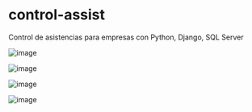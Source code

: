 # control-assist
Control de asistencias para empresas con Python, Django, SQL Server

![image](https://github.com/user-attachments/assets/1c13d79c-bce0-4f35-b775-3405a3a64fae)

![image](https://github.com/user-attachments/assets/87dd2435-a0d5-4c29-8e92-80e607807128)

![image](https://github.com/user-attachments/assets/afc340b6-793b-4f59-8946-25b1790061db)

![image](https://github.com/user-attachments/assets/f7aa0c95-63a0-49fa-a7e3-d2ffa80054ef)
